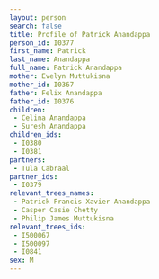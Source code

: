 ```yaml
---
layout: person
search: false
title: Profile of Patrick Anandappa
person_id: I0377
first_name: Patrick
last_name: Anandappa
full_name: Patrick Anandappa
mother: Evelyn Muttukisna
mother_id: I0367
father: Felix Anandappa
father_id: I0376
children:
 - Celina Anandappa
 - Suresh Anandappa
children_ids:
 - I0380
 - I0381
partners:
 - Tula Cabraal
partner_ids:
 - I0379
relevant_trees_names:
 - Patrick Francis Xavier Anandappa
 - Casper Casie Chetty
 - Philip James Muttukisna
relevant_trees_ids:
 - I500067
 - I500097
 - I0841
sex: M
---
```


